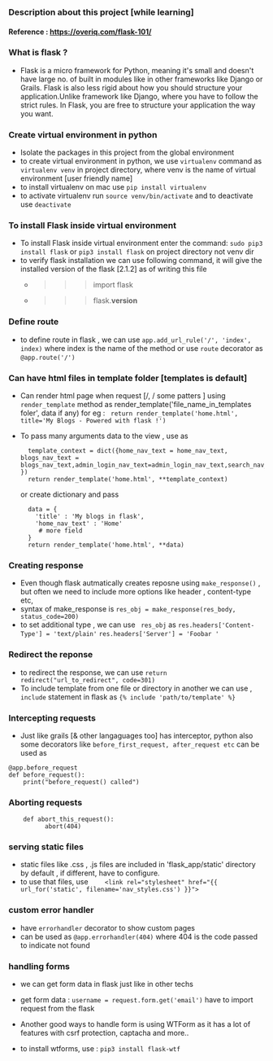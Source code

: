 ### Description about this project [while learning]

#### Reference : https://overiq.com/flask-101/

### What is flask ? 
 - Flask is a micro framework for Python, meaning it's small and doesn't have large no. of built in modules like in other frameworks like Django or Grails. Flask is also less rigid about how you should structure your application.Unlike framework like Django, where you have to follow the strict rules. In Flask, you are free to structure your application the way you want.

### Create virtual environment in python 
- Isolate the packages in this project from the global environment
- to create virtual environment in python, we use ```virtualenv``` command as ```virtualenv venv``` in project directory, where venv is the name of virtual environment [user friendly name]
- to install virtualenv on mac use ```pip install virtualenv```
- to activate virtualenv run  ```source venv/bin/activate``` and to deactivate use ```deactivate```

### To install Flask inside virtual environment 
- To install Flask inside virtual environment enter the command: ```sudo pip3 install flask``` or ```pip3 install flask``` on project directory not venv dir
- to verify flask installation we can use following command, it will give the installed version of the flask [2.1.2] as of writing this file
     - >>> import flask
     - >>> flask.__version__

### Define route 
- to define route in flask , we can use ```app.add_url_rule('/', 'index', index)``` where index is the name of the method or 
  use ```route``` decorator as ```@app.route('/')``` 

### Can have html files in template folder [templates is default] 
- Can render html page when request [/, / some patters ] using ```render_template``` method as render_template('file_name_in_templates foler', data if any) 
for eg : ``` return render_template('home.html', title='My Blogs - Powered with flask !')```

- To pass many arguments data to the view , use as 
   ```home_nav_text, blogs_nav_text, admin_login_nav_text, search_nav_text = "HOME", 'BLOGS', 'ADMIN LOGIN', 'SEARCH'
     template_context = dict({home_nav_text = home_nav_text, blogs_nav_text = blogs_nav_text,admin_login_nav_text=admin_login_nav_text,search_nav_text=search_nav_text })
     return render_template('home.html', **template_context)
   ``` 
   or create dictionary and pass
    ```
      data = {
        'title' : 'My blogs in flask',
        'home_nav_text' : 'Home'
         # more field
      }
      return render_template('home.html', **data)
    ```
### Creating response
- Even though flask autmatically creates reposne using ```make_response()``` , but often we need to include more options like header , content-type etc, 
- syntax of make_response is 
```res_obj = make_response(res_body, status_code=200) ```
- to set additional type , we can use ``` res_obj``` as 
  ``` res.headers['Content-Type'] = 'text/plain' ```
  ``` res.headers['Server'] = 'Foobar ' ```  

### Redirect the reponse
- to redirect the response, we can use ```return redirect("url_to_redirect", code=301)```  
- To include template from one file or directory in another we can use , ``` include ``` statement in flask as 
``` {% include 'path/to/template' %} ```   

### Intercepting requests
- Just like grails [& other langaguages too] has interceptor, python also some decorators like ``` before_first_request, after_request etc ``` can be used as 
```
@app.before_request
def before_request():
    print("before_request() called")
```
### Aborting requests 
``` @app.route('/')
    def abort_this_request():
          abort(404)
```
### serving static files
- static files like .css , .js files are included in 'flask_app/static' directory  by default , if different, have to configure.
- to use that files, use ```    <link rel="stylesheet" href="{{ url_for('static', filename='nav_styles.css') }}">```

### custom error handler
- have ```errorhandler``` decorator to show custom pages
- can be used as ```@app.errorhandler(404)``` where 404 is the code passed to indicate not found

### handling forms
- we can get form data in flask just like in other techs
- get form data  : ```username = request.form.get('email')``` have to import request from the flask 

- Another good ways to handle form is using WTForm as it has a lot of features with csrf protection, captacha and more..
- to install wtforms, use : ```pip3 install flask-wtf ```
